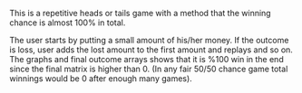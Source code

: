 This is a repetitive heads or tails game with a method that the winning chance is almost  100% in total.

The user starts by putting a small amount of his/her money. If the outcome is loss, user adds the lost amount to the first amount and replays and so on. The graphs and
final outcome arrays shows that it is %100 win in the end since the final matrix is higher than 0. (In any fair 50/50 chance game total winnings would be 0 after enough many
games).
